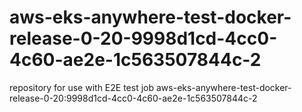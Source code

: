 # aws-eks-anywhere-test-docker-release-0-20-9998d1cd-4cc0-4c60-ae2e-1c563507844c-2
repository for use with E2E test job aws-eks-anywhere-test-docker-release-0-20:9998d1cd-4cc0-4c60-ae2e-1c563507844c-2
